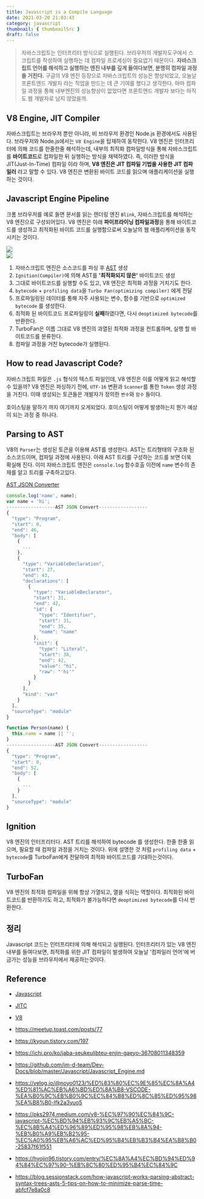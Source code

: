 ```yaml
---
title: Javascript is a Compile Language
date: 2021-03-20 21:03:43
category: javascript
thumbnail: { thumbnailSrc }
draft: false
---
```


> 자바스크립트는 인터프리터 방식으로 실행된다. 브라우저의 개발자도구에서 스크립트를 작성하여 실행하는 데 컴파일 프로세싱이 필요없기 때문이다. **자바스크립트 언어를 해석하고 실행하는 엔진 내부를 깊게 들여다보면, 분명히 컴파일 과정을 거친다.** 구글의 V8 엔진 등장으로 자바스크립트의 성능은 향상되었고, 오늘날 프론트엔드 개발자 라는 직업을 만드는 데 큰 기여를 했다고 생각한다. 아마 컴파일 과정을 통해 내부엔진의 성능향상이 없었다면 프론트엔드 개발자 보다는 아직도 웹 개발자로 남지 않았을까.


## V8 Engine, JIT Compiler
자바스크립트는 브라우저 뿐만 아니라, 비 브라우저 환경인 Node.js 환경에서도 사용된다. 브라우저와 Node.js에서는 `V8 Engine`을 탑재하여 동작한다. V8 엔진은 인터프리터에 의해 코드를 한줄한줄 해석하는데, 내부의 최적화 컴파일방식을 통해 자바스크립트를 **바이트코드**로 컴파일한 뒤 실행하는 방식을 채택하였다. 즉, 이러한 방식을 JIT(Just-In-Time) 컴파일 이라 하며, **V8 엔진은 JIT 컴파일 기법을 사용한 JIT 컴파일러** 라고 말할 수 있다. V8 엔진은 변환된 바이트 코드를 읽으며 애플리케이션을 실행하는 것이다.


## Javascript Engine Pipeline
크롬 브라우저를 예로 들면 문서를 읽는 렌더링 엔진 `Blink`, 자바스크립트를 해석하는 V8 엔진으로 구성되어있다. V8 엔진은 아래 **파이프라이닝 컴파일과정**을 통해 바이트코드를 생성하고 최적화된 바이트 코드를 실행함으로써 오늘날의 웹 애플리케이션을 동작시키는 것이다.


![](./images/hoisting_1.png)    
![](./images/hoisting_2.png)

1. 자바스크립트 엔진은 소스코드를 파싱 후 [AST](https://ko.wikipedia.org/wiki/%EC%B6%94%EC%83%81_%EA%B5%AC%EB%AC%B8_%ED%8A%B8%EB%A6%AC) 생성
2. `Ignition(Compiler)`에 의해 AST를 **'최적화되지 않은'** 바이트코드 생성
3. 그대로 바이트코드를 실행할 수도 있고, V8 엔진은 최적화 과정을 거치기도 한다.
4. `bytecode` + `profiling data`을 `Turbo Fan(optimizing compiler)` 에게 전달
5. 프로파일링된 데이터를 통해 자주 사용되는 변수, 함수를 기반으로 `optimized bytecode` 를 생성한다.
6. 최적화 된 바이트코드 프로파일링이 **실패**하였다면, 다시 `deoptimized bytecode`를 반환한다.
7. TurboFan은 이름 그대로 V8 엔진의 과열된 최적화 과정을 컨트롤하며, 실행 할 바이트코드를 분류한다.
8. 컴파일 과정을 거친 bytecode가 실행된다.

## How to read Javascript Code?
자바스크립트 파일은 `.js` 형식의 텍스트 파일인데, V8 엔진은 이를 어떻게 읽고 해석할 수 있을까?
V8 엔진은 파싱하기 전에, `UTF-16` 변환과 `Scanner`를 통한 `Token` 생성 과정을 거친다. 이때 생성되는 토큰들은 개발자가 정의한 `변수`와 `함수` 들이다. 

호이스팅을 말하기 까지 여기까지 오게되었다. 호이스팅이 어떻게 발생하는지 뭔가 예상이 되는 과정 중 하나다.


## Parsing to AST
V8의 `Parser`는 생성된 토큰을 이용해 AST를 생성한다. AST는 트리형태의 구조화 된 소스코드이며, 컴파일 과정에 사용된다. 아래 AST 트리를 구성하는 코드를 보면 더욱 확실해 진다. 이미 자바스크립트 엔진은 `console.log` 함수호출 이전에 `name` 변수의 존재를 알고 트리를 구축하고있다.

[AST JSON Converter](https://astexplorer.net/)
```javascript
console.log('name', name);
var name = 'hi';
------------------AST JSON Convert------------------
{
  "type": "Program",
  "start": 0,
  "end": 46,
  "body": [
    {
      ...
    },
    {
      "type": "VariableDeclaration",
      "start": 27,
      "end": 43,
      "declarations": [
        {
          "type": "VariableDeclarator",
          "start": 31,
          "end": 42,
          "id": {
            "type": "Identifier",
            "start": 31,
            "end": 35,
            "name": "name"
          },
          "init": {
            "type": "Literal",
            "start": 38,
            "end": 42,
            "value": "hi",
            "raw": "'hi'"
          }
        }
      ],
      "kind": "var"
    }
  ],
  "sourceType": "module"
}

```

```javascript
function Person(name) {
  this.name = name || '';
}
------------------AST JSON Convert------------------
{
  "type": "Program",
  "start": 0,
  "end": 52,
  "body": [
    {
      ...
    }
  ],
  "sourceType": "module"
}
```
## Ignition
V8 엔진의 인터프리터다. AST 트리를 해석하여 bytecode 를 생성한다. 한줄 한줄 읽으며, 필요할 때 컴파일 과정을 거치는 것이다. 위에 설명한 것 처럼 `profiling data` + `bytecode`를 TurboFan에게 전달하여 최적화 바이트코드를 기대하는것이다.


## TurboFan
V8 엔진의 최적화 컴파일을 위해 항상 가열되고, 열을 식히는 역할이다. 최적화된 바이트코드를 반환하기도 하고, 최적화가 불가능하다면 `deoptimized bytecode`를 다시 반환한다.

## 정리
Javascript 코드는 인터프리터에 의해 해석되고 실행된다. 인터프리터가 있는 V8 엔진 내부를 들여다보면, 최적화를 위한 JIT 컴파일이 발생하여 오늘날 '컴파일러 언어'에 버금가는 성능을 브라우저에서 제공하는것이다.

## Reference

- [Javascript](https://developer.mozilla.org/ko/docs/Web/JavaScript)
- [JITC](https://ko.wikipedia.org/wiki/JIT_%EC%BB%B4%ED%8C%8C%EC%9D%BC)
- [V8](https://ko.wikipedia.org/wiki/V8_(%EC%9E%90%EB%B0%94%EC%8A%A4%ED%81%AC%EB%A6%BD%ED%8A%B8_%EC%97%94%EC%A7%84))

- https://meetup.toast.com/posts/77
- https://kyoun.tistory.com/197
- https://ichi.pro/ko/jaba-seukeulibteu-enjin-gaeyo-36708011348359
- https://github.com/im-d-team/Dev-Docs/blob/master/Javascript/Javascript_Engine.md
- https://velog.io/@noyo0123/%ED%83%80%EC%9E%85%EC%8A%A4%ED%81%AC%EB%A6%BD%ED%8A%B8-VSCODE-%EA%B0%9C%EB%B0%9C%EC%84%B8%ED%8C%85%ED%95%98%EA%B8%B0-lfk2a3yuo5
- https://pks2974.medium.com/v8-%EC%97%90%EC%84%9C-javascript-%EC%BD%94%EB%93%9C%EB%A5%BC-%EC%8B%A4%ED%96%89%ED%95%98%EB%8A%94-%EB%B0%A9%EB%B2%95-%EC%A0%95%EB%A6%AC%ED%95%B4%EB%B3%B4%EA%B8%B0-25837f61f551
- https://hyojin96.tistory.com/entry/%EC%8A%A4%EC%BD%94%ED%94%84%EC%97%90-%EB%8C%80%ED%95%B4%EC%84%9C
- https://blog.sessionstack.com/how-javascript-works-parsing-abstract-syntax-trees-asts-5-tips-on-how-to-minimize-parse-time-abfcf7e8a0c8